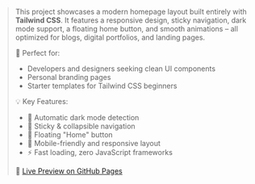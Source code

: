 
> This project showcases a modern homepage layout built entirely with **Tailwind CSS**. It features a responsive design, sticky navigation, dark mode support, a floating home button, and smooth animations – all optimized for blogs, digital portfolios, and landing pages.
>
> 🎯 Perfect for:
>
> * Developers and designers seeking clean UI components
> * Personal branding pages
> * Starter templates for Tailwind CSS beginners
>
> 💡 Key Features:
>
> * 🌙 Automatic dark mode detection
> * 🧭 Sticky & collapsible navigation
> * 🎯 Floating "Home" button
> * 📱 Mobile-friendly and responsive layout
> * ⚡ Fast loading, zero JavaScript frameworks
>
> 🔗 [Live Preview on GitHub Pages](https://debeatzgh1.github.io/Modern-homepage-styling-with-TailwindCSS-/)

